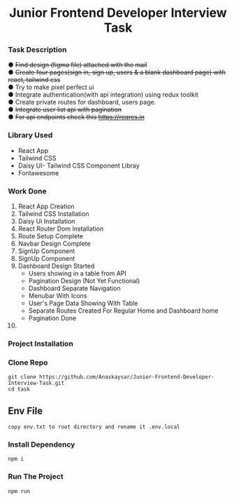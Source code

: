 <h1 align="center">Junior Frontend Developer Interview Task</h1>

### Task Description

● <del> Find design (figma file) attached with the mail </del> \
● <del> Create four pages(sign in, sign up, users & a blank dashboard page) with react, tailwind 
css </del> \
● Try to make pixel perfect ui \
● Integrate authentication(with api integration) using redux toolkit \
● Create private routes for dashboard, users page. \
● <del>Integrate user list api with pagination </del> \
● <del> For api endpoints check this https://reqres.in </del>

### Library Used

- React App
- Tailwind CSS 
- Daisy UI- Tailwind CSS Component Libray 
- Fontawesome 

### Work Done

1. React App Creation
2. Tailwind CSS Installation
3. Daisy Ui Installation
4. React Router Dom Installation
5. Route Setup Complete
6. Navbar Design Complete
7. SignUp Component 
8. SignUp Component
6. Dashboard Design Started
    - Users showing in a table from API
    - Pagination Design  (Not Yet Functional)
    - Dashboard Separate Navigation 
    - Menubar With Icons 
    - User's Page Data Showing With Table
    - Separate Routes Created For Regular Home and Dashboard home
    - Pagination Done
7. 


### Project Installation

### Clone Repo
``` 
git clone https://github.com/Anaskaysar/Junior-Frontend-Developer-Interview-Task.git
cd task
```
## Env File
` copy env.txt to root directory and rename it .env.local `
### Install Dependency
``` 
npm i
```
### Run The Project
```
npm run
```